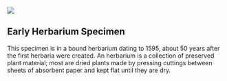 <a href="https://juncture-digital.org"><img src="https://juncture-digital.org/images/ve-button.png"></a>

<param ve-config
title="How to Read an Herbarium Specimen"
author="Maura C. Flannery"
banner="https://iiif.juncture-digital.org/banner/?url=http://137.204.21.141/aldrovandi/image/vol10fg008.JPG"
       layout="vertical">

## Early Herbarium Specimen

This specimen is in a bound herbarium dating to 1595, about 50 years after the first herbaria were created.  An herbarium is a collection of preserved plant material; most are dried plants made by pressing cuttings between sheets of absorbent paper and kept flat until they are dry.  
